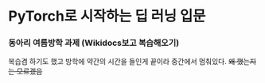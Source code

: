 # PyTorch로 시작하는 딥 러닝 입문
### 동아리 여름방학 과제 (Wikidocs보고 복습해오기)

복습겸 하기도 했고 방학에 약간의 시간을 들인게 끝이라 중간에서 멈춰있다. ~~왜 했는지는 모르겠음~~
